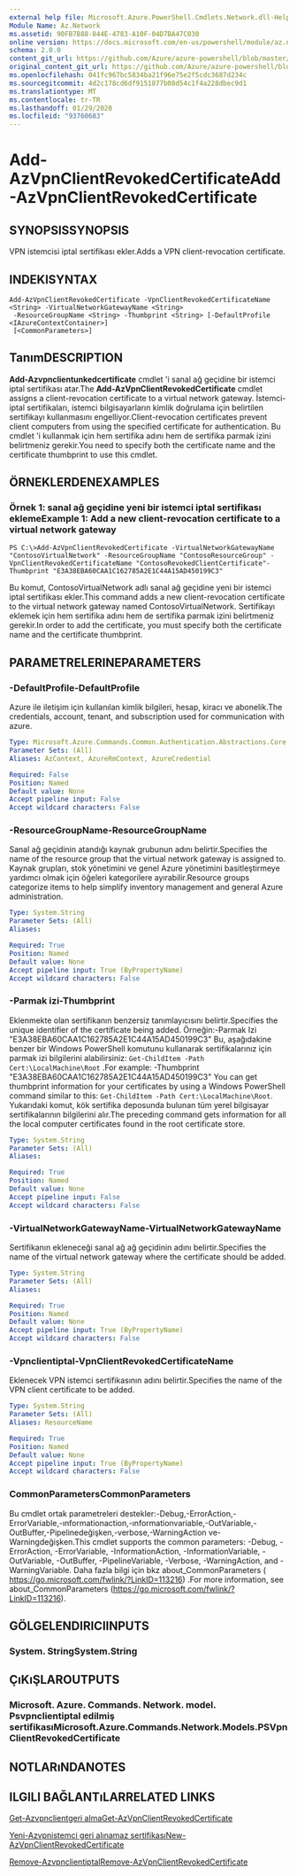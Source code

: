 ```yaml
---
external help file: Microsoft.Azure.PowerShell.Cmdlets.Network.dll-Help.xml
Module Name: Az.Network
ms.assetid: 90FB7B88-844E-4783-A10F-04D7BA47C030
online version: https://docs.microsoft.com/en-us/powershell/module/az.network/add-azvpnclientrevokedcertificate
schema: 2.0.0
content_git_url: https://github.com/Azure/azure-powershell/blob/master/src/Network/Network/help/Add-AzVpnClientRevokedCertificate.md
original_content_git_url: https://github.com/Azure/azure-powershell/blob/master/src/Network/Network/help/Add-AzVpnClientRevokedCertificate.md
ms.openlocfilehash: 041fc967bc5834ba21f96e75e2f5cdc3687d234c
ms.sourcegitcommit: 4d2c178cd6df9151877b08d54c1f4a228dbec9d1
ms.translationtype: MT
ms.contentlocale: tr-TR
ms.lasthandoff: 01/29/2020
ms.locfileid: "93760683"
---
```

# <span data-ttu-id="a4b62-101">Add-AzVpnClientRevokedCertificate</span><span class="sxs-lookup"><span data-stu-id="a4b62-101">Add-AzVpnClientRevokedCertificate</span></span>

## <span data-ttu-id="a4b62-102">SYNOPSIS</span><span class="sxs-lookup"><span data-stu-id="a4b62-102">SYNOPSIS</span></span>
<span data-ttu-id="a4b62-103">VPN istemcisi iptal sertifikası ekler.</span><span class="sxs-lookup"><span data-stu-id="a4b62-103">Adds a VPN client-revocation certificate.</span></span>

## <span data-ttu-id="a4b62-104">INDEKI</span><span class="sxs-lookup"><span data-stu-id="a4b62-104">SYNTAX</span></span>

```
Add-AzVpnClientRevokedCertificate -VpnClientRevokedCertificateName <String> -VirtualNetworkGatewayName <String>
 -ResourceGroupName <String> -Thumbprint <String> [-DefaultProfile <IAzureContextContainer>]
 [<CommonParameters>]
```

## <span data-ttu-id="a4b62-105">Tanım</span><span class="sxs-lookup"><span data-stu-id="a4b62-105">DESCRIPTION</span></span>
<span data-ttu-id="a4b62-106">**Add-Azvpnclientunkedcertificate** cmdlet 'i sanal ağ geçidine bir istemci iptal sertifikası atar.</span><span class="sxs-lookup"><span data-stu-id="a4b62-106">The **Add-AzVpnClientRevokedCertificate** cmdlet assigns a client-revocation certificate to a virtual network gateway.</span></span>
<span data-ttu-id="a4b62-107">İstemci-iptal sertifikaları, istemci bilgisayarların kimlik doğrulama için belirtilen sertifikayı kullanmasını engelliyor.</span><span class="sxs-lookup"><span data-stu-id="a4b62-107">Client-revocation certificates prevent client computers from using the specified certificate for authentication.</span></span>
<span data-ttu-id="a4b62-108">Bu cmdlet 'i kullanmak için hem sertifika adını hem de sertifika parmak izini belirtmeniz gerekir.</span><span class="sxs-lookup"><span data-stu-id="a4b62-108">You need to specify both the certificate name and the certificate thumbprint to use this cmdlet.</span></span>

## <span data-ttu-id="a4b62-109">ÖRNEKLERDEN</span><span class="sxs-lookup"><span data-stu-id="a4b62-109">EXAMPLES</span></span>

### <span data-ttu-id="a4b62-110">Örnek 1: sanal ağ geçidine yeni bir istemci iptal sertifikası ekleme</span><span class="sxs-lookup"><span data-stu-id="a4b62-110">Example 1: Add a new client-revocation certificate to a virtual network gateway</span></span>
```
PS C:\>Add-AzVpnClientRevokedCertificate -VirtualNetworkGatewayName "ContosoVirtualNetwork" -ResourceGroupName "ContosoResourceGroup" -VpnClientRevokedCertificateName "ContosoRevokedClientCertificate"-Thumbprint "E3A38EBA60CAA1C162785A2E1C44A15AD450199C3"
```

<span data-ttu-id="a4b62-111">Bu komut, ContosoVirtualNetwork adlı sanal ağ geçidine yeni bir istemci iptal sertifikası ekler.</span><span class="sxs-lookup"><span data-stu-id="a4b62-111">This command adds a new client-revocation certificate to the virtual network gateway named ContosoVirtualNetwork.</span></span>
<span data-ttu-id="a4b62-112">Sertifikayı eklemek için hem sertifika adını hem de sertifika parmak izini belirtmeniz gerekir.</span><span class="sxs-lookup"><span data-stu-id="a4b62-112">In order to add the certificate, you must specify both the certificate name and the certificate thumbprint.</span></span>

## <span data-ttu-id="a4b62-113">PARAMETRELERINE</span><span class="sxs-lookup"><span data-stu-id="a4b62-113">PARAMETERS</span></span>

### <span data-ttu-id="a4b62-114">-DefaultProfile</span><span class="sxs-lookup"><span data-stu-id="a4b62-114">-DefaultProfile</span></span>
<span data-ttu-id="a4b62-115">Azure ile iletişim için kullanılan kimlik bilgileri, hesap, kiracı ve abonelik.</span><span class="sxs-lookup"><span data-stu-id="a4b62-115">The credentials, account, tenant, and subscription used for communication with azure.</span></span>

```yaml
Type: Microsoft.Azure.Commands.Common.Authentication.Abstractions.Core.IAzureContextContainer
Parameter Sets: (All)
Aliases: AzContext, AzureRmContext, AzureCredential

Required: False
Position: Named
Default value: None
Accept pipeline input: False
Accept wildcard characters: False
```

### <span data-ttu-id="a4b62-116">-ResourceGroupName</span><span class="sxs-lookup"><span data-stu-id="a4b62-116">-ResourceGroupName</span></span>
<span data-ttu-id="a4b62-117">Sanal ağ geçidinin atandığı kaynak grubunun adını belirtir.</span><span class="sxs-lookup"><span data-stu-id="a4b62-117">Specifies the name of the resource group that the virtual network gateway is assigned to.</span></span>
<span data-ttu-id="a4b62-118">Kaynak grupları, stok yönetimini ve genel Azure yönetimini basitleştirmeye yardımcı olmak için öğeleri kategorilere ayırabilir.</span><span class="sxs-lookup"><span data-stu-id="a4b62-118">Resource groups categorize items to help simplify inventory management and general Azure administration.</span></span>

```yaml
Type: System.String
Parameter Sets: (All)
Aliases:

Required: True
Position: Named
Default value: None
Accept pipeline input: True (ByPropertyName)
Accept wildcard characters: False
```

### <span data-ttu-id="a4b62-119">-Parmak izi</span><span class="sxs-lookup"><span data-stu-id="a4b62-119">-Thumbprint</span></span>
<span data-ttu-id="a4b62-120">Eklenmekte olan sertifikanın benzersiz tanımlayıcısını belirtir.</span><span class="sxs-lookup"><span data-stu-id="a4b62-120">Specifies the unique identifier of the certificate being added.</span></span>
<span data-ttu-id="a4b62-121">Örneğin:-Parmak Izi "E3A38EBA60CAA1C162785A2E1C44A15AD450199C3" Bu, aşağıdakine benzer bir Windows PowerShell komutunu kullanarak sertifikalarınız için parmak izi bilgilerini alabilirsiniz: `Get-ChildItem -Path Cert:\LocalMachine\Root` .</span><span class="sxs-lookup"><span data-stu-id="a4b62-121">For example: -Thumbprint "E3A38EBA60CAA1C162785A2E1C44A15AD450199C3" You can get thumbprint information for your certificates by using a Windows PowerShell command similar to this: `Get-ChildItem -Path Cert:\LocalMachine\Root`.</span></span>
<span data-ttu-id="a4b62-122">Yukarıdaki komut, kök sertifika deposunda bulunan tüm yerel bilgisayar sertifikalarının bilgilerini alır.</span><span class="sxs-lookup"><span data-stu-id="a4b62-122">The preceding command gets information for all the local computer certificates found in the root certificate store.</span></span>

```yaml
Type: System.String
Parameter Sets: (All)
Aliases:

Required: True
Position: Named
Default value: None
Accept pipeline input: False
Accept wildcard characters: False
```

### <span data-ttu-id="a4b62-123">-VirtualNetworkGatewayName</span><span class="sxs-lookup"><span data-stu-id="a4b62-123">-VirtualNetworkGatewayName</span></span>
<span data-ttu-id="a4b62-124">Sertifikanın ekleneceği sanal ağ ağ geçidinin adını belirtir.</span><span class="sxs-lookup"><span data-stu-id="a4b62-124">Specifies the name of the virtual network gateway where the certificate should be added.</span></span>

```yaml
Type: System.String
Parameter Sets: (All)
Aliases:

Required: True
Position: Named
Default value: None
Accept pipeline input: True (ByPropertyName)
Accept wildcard characters: False
```

### <span data-ttu-id="a4b62-125">-Vpnclientiptal</span><span class="sxs-lookup"><span data-stu-id="a4b62-125">-VpnClientRevokedCertificateName</span></span>
<span data-ttu-id="a4b62-126">Eklenecek VPN istemci sertifikasının adını belirtir.</span><span class="sxs-lookup"><span data-stu-id="a4b62-126">Specifies the name of the VPN client certificate to be added.</span></span>

```yaml
Type: System.String
Parameter Sets: (All)
Aliases: ResourceName

Required: True
Position: Named
Default value: None
Accept pipeline input: True (ByPropertyName)
Accept wildcard characters: False
```

### <span data-ttu-id="a4b62-127">CommonParameters</span><span class="sxs-lookup"><span data-stu-id="a4b62-127">CommonParameters</span></span>
<span data-ttu-id="a4b62-128">Bu cmdlet ortak parametreleri destekler:-Debug,-ErrorAction,-ErrorVariable,-ınformationaction,-ınformationvariable,-OutVariable,-OutBuffer,-Pipelinedeğişken,-verbose,-WarningAction ve-Warningdeğişken.</span><span class="sxs-lookup"><span data-stu-id="a4b62-128">This cmdlet supports the common parameters: -Debug, -ErrorAction, -ErrorVariable, -InformationAction, -InformationVariable, -OutVariable, -OutBuffer, -PipelineVariable, -Verbose, -WarningAction, and -WarningVariable.</span></span> <span data-ttu-id="a4b62-129">Daha fazla bilgi için bkz about_CommonParameters ( https://go.microsoft.com/fwlink/?LinkID=113216) .</span><span class="sxs-lookup"><span data-stu-id="a4b62-129">For more information, see about_CommonParameters (https://go.microsoft.com/fwlink/?LinkID=113216).</span></span>

## <span data-ttu-id="a4b62-130">GÖLGELENDIRICI</span><span class="sxs-lookup"><span data-stu-id="a4b62-130">INPUTS</span></span>

### <span data-ttu-id="a4b62-131">System. String</span><span class="sxs-lookup"><span data-stu-id="a4b62-131">System.String</span></span>

## <span data-ttu-id="a4b62-132">ÇıKıŞLAR</span><span class="sxs-lookup"><span data-stu-id="a4b62-132">OUTPUTS</span></span>

### <span data-ttu-id="a4b62-133">Microsoft. Azure. Commands. Network. model. Psvpnclientiptal edilmiş sertifikası</span><span class="sxs-lookup"><span data-stu-id="a4b62-133">Microsoft.Azure.Commands.Network.Models.PSVpnClientRevokedCertificate</span></span>

## <span data-ttu-id="a4b62-134">NOTLARıNDA</span><span class="sxs-lookup"><span data-stu-id="a4b62-134">NOTES</span></span>

## <span data-ttu-id="a4b62-135">ILGILI BAĞLANTıLAR</span><span class="sxs-lookup"><span data-stu-id="a4b62-135">RELATED LINKS</span></span>

[<span data-ttu-id="a4b62-136">Get-Azvpnclientgeri alma</span><span class="sxs-lookup"><span data-stu-id="a4b62-136">Get-AzVpnClientRevokedCertificate</span></span>](./Get-AzVpnClientRevokedCertificate.md)

[<span data-ttu-id="a4b62-137">Yeni-Azvpnistemci geri alınamaz sertifikası</span><span class="sxs-lookup"><span data-stu-id="a4b62-137">New-AzVpnClientRevokedCertificate</span></span>](./New-AzVpnClientRevokedCertificate.md)

[<span data-ttu-id="a4b62-138">Remove-Azvpnclientiptal</span><span class="sxs-lookup"><span data-stu-id="a4b62-138">Remove-AzVpnClientRevokedCertificate</span></span>](./Remove-AzVpnClientRevokedCertificate.md)


